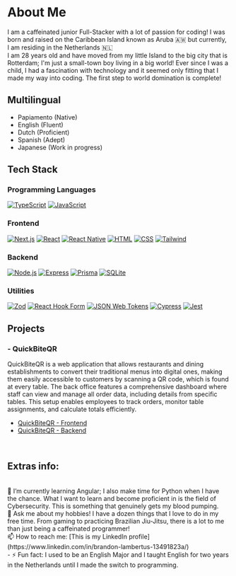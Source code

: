 # About Me

I am a caffeinated junior Full-Stacker with a lot of passion for coding! I was born and raised on the Caribbean Island known as Aruba 🇦🇼 but currently, I am residing in the Netherlands 🇳🇱<br>
I am 28 years old and have moved from my little Island to the big city that is Rotterdam; I'm just a small-town boy living in a big world! Ever since I was a child, I had a fascination with technology and it seemed only fitting that I made my way into coding. The first step to world domination is complete!
<br>

## Multilingual
- Papiamento (Native)
- English (Fluent)
- Dutch (Proficient)
- Spanish (Adept)
- Japanese (Work in progress)

## Tech Stack 
### Programming Languages
[![TypeScript](https://img.shields.io/badge/TypeScript-007ACC?style=for-the-badge&logo=typescript&logoColor=white)](https://www.typescriptlang.org/)
[![JavaScript](https://img.shields.io/badge/JavaScript-F7DF1C?style=for-the-badge&logo=javascript&logoColor=black)](https://developer.mozilla.org/en-US/docs/Web/JavaScript)

### Frontend
[![Next.js](https://img.shields.io/badge/Next.js-000000?style=for-the-badge&logo=nextdotjs&logoColor=white)](https://nextjs.org/)
[![React](https://img.shields.io/badge/React-61DAFB?style=for-the-badge&logo=react&logoColor=black)](https://reactjs.org/)
[![React Native](https://img.shields.io/badge/React%20Native-61DAFB?style=for-the-badge&logo=react&logoColor=white)](https://reactnative.dev/)
[![HTML](https://img.shields.io/badge/HTML-E34F26?style=for-the-badge&logo=html5&logoColor=white)](https://developer.mozilla.org/en-US/docs/Web/HTML)
[![CSS](https://img.shields.io/badge/CSS-1572B6?style=for-the-badge&logo=css3&logoColor=white)](https://developer.mozilla.org/en-US/docs/Web/CSS)
[![Tailwind](https://img.shields.io/badge/Tailwind%20CSS-38B2AC?style=for-the-badge&logo=tailwind-css&logoColor=white)](https://tailwindcss.com/)

### Backend
[![Node.js](https://img.shields.io/badge/Node.js-339933?style=for-the-badge&logo=node.js&logoColor=white)](https://nodejs.org/)
[![Express](https://img.shields.io/badge/Express.js-000000?style=for-the-badge&logo=express&logoColor=white)](https://expressjs.com/)
[![Prisma](https://img.shields.io/badge/Prisma-2D3748?style=for-the-badge&logo=prisma&logoColor=white)](https://www.prisma.io/)
[![SQLite](https://img.shields.io/badge/SQLite-003B57?style=for-the-badge&logo=sqlite&logoColor=white)](https://www.sqlite.org/index.html)

### Utilities
[![Zod](https://img.shields.io/badge/Zod-2D3748?style=for-the-badge&logo=zod&logoColor=white)](https://zod.dev/)
[![React Hook Form](https://img.shields.io/badge/React_Hook_Form-EC8D6F?style=for-the-badge&logo=reacthookform&logoColor=white)](https://react-hook-form.com/)
[![JSON Web Tokens](https://img.shields.io/badge/JSON_Web_Tokens-000000?style=for-the-badge&logo=json&logoColor=white)](https://jwt.io/)
[![Cypress](https://img.shields.io/badge/Cypress-17202C?style=for-the-badge&logo=cypress&logoColor=white)](https://www.cypress.io/)
[![Jest](https://img.shields.io/badge/Jest-C21325?style=for-the-badge&logo=jest&logoColor=white)](https://jestjs.io/)

## Projects
### - QuickBiteQR <br>
QuickBiteQR is a web application that allows restaurants and dining establishments to convert their traditional menus into digital ones, making them easily accessible to customers by scanning a QR code, which is found at every table. The back office features a comprehensive dashboard where staff can view and manage all order data, including details from specific tables. This setup enables employees to track orders, monitor table assignments, and calculate totals efficiently.
- [QuickBiteQR - Frontend](https://github.com/Lambertus7/QuickBiteQR-Frontend)
- [QuickBiteQR - Backend](https://github.com/Lambertus7/QuickBiteQR-BackEnd)
<br>

## Extras info:
<br>
🌱 I’m currently learning Angular; I also make time for Python when I have the chance. What I want to learn and become proficient in is the field of Cybersecurity. This is something that genuinely gets my blood pumping. 
<br>
💬 Ask me about my hobbies! I have a dozen things that I love to do in my free time. From gaming to practicing Brazilian Jiu-Jitsu, there is a lot to me than just being a caffeinated programmer!
<br>
📫 How to reach me:
[This is my LinkedIn profile](https://www.linkedin.com/in/brandon-lambertus-13491823a/)
<br>
- ⚡ Fun fact: I used to be an English Major and I taught English for two years in the Netherlands until I made the switch to programming.
